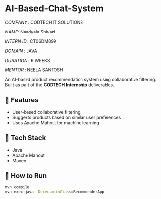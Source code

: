 # AI-Based-Chat-System

*COMPANY* : CODTECH IT SOLUTIONS

*NAME*: Nandyala Shivani

*INTERN ID* : CT06DM899

*DOMAIN* : JAVA

*DURATION* : 6 WEEKS

*MENTOR* : NEELA SANTOSH

An AI-based product recommendation system using collaborative filtering. Built as part of the **CODTECH Internship** deliverables.

## 🎯 Features
- User-based collaborative filtering
- Suggests products based on similar user preferences
- Uses Apache Mahout for machine learning

## 🧰 Tech Stack
- Java
- Apache Mahout
- Maven

## 🚀 How to Run

```bash
mvn compile
mvn exec:java -Dexec.mainClass=RecommenderApp
